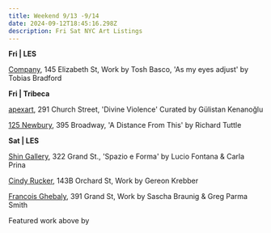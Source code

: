 ```yaml
---
title: Weekend 9/13 -9/14
date: 2024-09-12T18:45:16.298Z
description: Fri Sat NYC Art Listings
---
```

**F﻿ri | LES**

[Company](https://companygallery.us/), 145 Elizabeth St, Work by Tosh Basco, 'As my eyes adjust' by Tobias Bradford

**F﻿ri | Tribeca**

[apexart](https://apexart.org/kenanoglu.php), 291 Church Street, 'Divine Violence' Curated by Gülistan Kenanoğlu

[125 Newbury](https://www.125newbury.com/exhibitions/richard-tuttle), 395 Broadway, 'A Distance From This' by Richard Tuttle

**S﻿at | LES**

[Shin Gallery](http://shin-gallery.com/Exhibition/?view_fg=U&site_gb=1), 322 Grand St., 'Spazio e Forma' by Lucio Fontana & Carla Prina

[Cindy Rucker](https://www.cindyruckergallery.com/), 143B Orchard St, Work by Gereon Krebber

[Francois Ghebaly](http://ghebaly.com/), 391 Grand St, Work by Sascha Braunig & Greg Parma Smith

F﻿eatured work above by